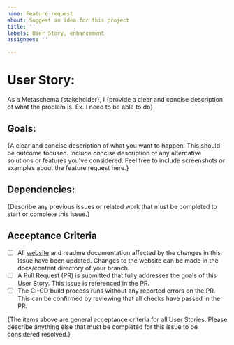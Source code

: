 ```yaml
---
name: Feature request
about: Suggest an idea for this project
title: ''
labels: User Story, enhancement
assignees: ''

---
```


# User Story:

As a Metaschema {stakeholder}, I {provide a clear and concise description of what the problem is. Ex. I need to be able to do}

## Goals:

{A clear and concise description of what you want to happen. This should be outcome focused. Include concise description of any alternative solutions or features you've considered. Feel free to include screenshots or examples about the feature request here.}

## Dependencies:

{Describe any previous issues or related work that must be completed to start or complete this issue.}

## Acceptance Criteria

- [ ] All [website](https://pages.nist.gov/metaschema) and readme documentation affected by the changes in this issue have been updated. Changes to the website can be made in the docs/content directory of your branch.
- [ ] A Pull Request (PR) is submitted that fully addresses the goals of this User Story. This issue is referenced in the PR.
- [ ] The CI-CD build process runs without any reported errors on the PR. This can be confirmed by reviewing that all checks have passed in the PR.

{The items above are general acceptance criteria for all User Stories. Please describe anything else that must be completed for this issue to be considered resolved.}

